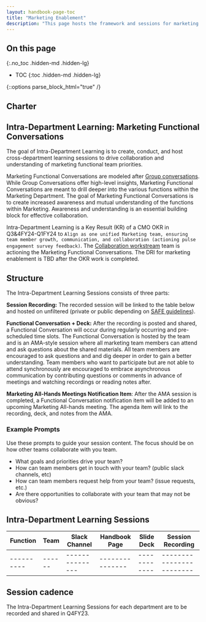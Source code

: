 ```yaml
---
layout: handbook-page-toc
title: "Marketing Enablement"
description: "This page hosts the framework and sessions for marketing enablement."
---
```


<link rel="stylesheet" type="text/css" href="/stylesheets/biztech.css" />

## On this page
{:.no_toc .hidden-md .hidden-lg}

- TOC
{:toc .hidden-md .hidden-lg}

{::options parse_block_html="true" /}

## <i class="far fa-newspaper" id="biz-tech-icons"></i> Charter

## Intra-Department Learning: Marketing Functional Conversations 
The goal of Intra-Department Learning is to create, conduct, and host cross-department learning sessions to drive collaboration and understanding of marketing functional team priorities. 

Marketing Functional Conversations are modeled after [Group conversations](https://about.gitlab.com/handbook/group-conversations/). While Group Conversations offer high-level insights, Marketing Functional Conversations are meant to drill deeper into the various functions within the Marketing Department. The goal of Marketing Functional Conversations is to create increased awareness and mutual understanding of the functions within Marketing. Awareness and understanding is an essential building block for effective collaboration. 

Intra-Department Learning is a Key Result (KR) of a CMO OKR in Q3&4FY24-Q1FY24 to `Align as one unified Marketing team, ensuring team member growth, communication, and collaboration (actioning pulse engagement survey feedback)`. The [Collaboration workstream](https://gitlab.com/groups/gitlab-com/marketing/-/epics/3289) team is actioning the Marketing Functional Conversations. The DRI for marketing enablement is TBD after the OKR work is completed. 


## Structure
The Intra-Department Learning Sessions consists of three parts:

**Session Recording:** The recorded session will be linked to the table below and hosted on unfiltered (private or public depending on [SAFE guidelines](/handbook/legal/safe-framework/)). 

**Functional Conversation + Deck:** After the recording is posted and shared, a Functional Conversation will occur during regularly occurring and pre-scheduled time slots. The Functional Conversation is hosted by the team and is an AMA-style session where all marketing team members can attend and ask questions about the shared materials. All team members are encouraged to ask questions and and dig deeper in order to gain a better understanding. Team members who want to participate but are not able to attend synchronously are encouraged to embrace asynchronous communication by contributing questions or comments in advance of meetings and watching recordings or reading notes after.

**Marketing All-Hands Meetings Notification Item**: After the AMA session is completed, a Functional Conversation notification item will be added to an upcoming Marketing All-hands meeting. The agenda item will  link to the recording, deck, and notes from the AMA. 

### Example Prompts
Use these prompts to guide your session content. The focus should be on how other teams collaborate with you team. 

* What goals and priorities drive your team?
* How can team members get in touch with your team? (public slack channels, etc)
* How can team members request help from your team? (issue requests, etc.)
* Are there opportunities to collaborate with your team that may not be obvious?

## Intra-Department Learning Sessions
| Function | Team | Slack Channel | Handbook Page | Slide Deck | Session Recording |
|----------|------|---------------|---------------|------------|------------------------|
|----------|------|---------------|---------------|------------|------------------------|

## Session cadence 
The Intra-Department Learning Sessions for each department are to be recorded and shared in Q4FY23. 


